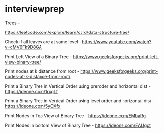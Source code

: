 # interviewprep
Trees -

https://leetcode.com/explore/learn/card/data-structure-tree/

Check if all leaves are at same level - https://www.youtube.com/watch?v=cMV6Fk9D8GA

Print Left View of a Binary Tree - https://www.geeksforgeeks.org/print-left-view-binary-tree/

Print nodes at k distance from root - https://www.geeksforgeeks.org/print-nodes-at-k-distance-from-root/

Print a Binary Tree in Vertical Order using preroder and horizontal dist - https://ideone.com/1rxgLf

Print a Binary Tree in Vertical Order using level order and horizontal dist - https://ideone.com/5yOXfx

Print Nodes in Top View of Binary Tree - https://ideone.com/EMbaRg

Print Nodes in bottom View of Binary Tree - https://ideone.com/EAUgct
